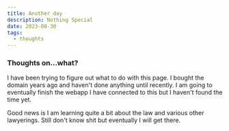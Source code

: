 ```yaml
---
title: Another day
description: Nothing Special
date: 2023-08-30
tags:
  - thoughts
---
```


### Thoughts on...what?

I have been trying to figure out what to do with this page. I bought the domain years ago and haven't done anything until recently. I am going to eventually finish the webapp I have connected to this but I haven't found the time yet.

Good news is I am learning quite a bit about the law and various other lawyerings. Still don't know shit but eventually I will get there.
